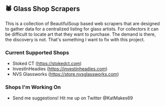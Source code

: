 ## 🕷️ Glass Shop Scrapers

This is a collection of BeautifulSoup based web scrapers that are designed to gather data for a centralized listing for glass artists. For collectors it can be difficult to locate art that they want to purchase. The demand is there, the discovery is not. That's something I want to fix with this project.

### Current Supported Shops
- Stoked CT (https://stokedct.com)
- InvestInHeadies (https://investinheadies.com)
- NVS Glassworks (https://store.nvsglassworks.com)

### Shops I'm Working On
- Send me suggestions! Hit me up on Twitter @KatMakes69